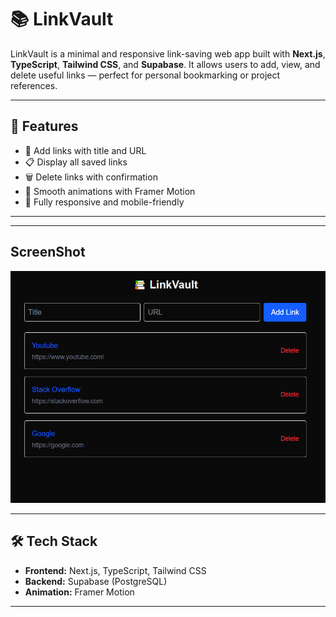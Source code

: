 # 📚 LinkVault

LinkVault is a minimal and responsive link-saving web app built with **Next.js**, **TypeScript**, **Tailwind CSS**, and **Supabase**. It allows users to add, view, and delete useful links — perfect for personal bookmarking or project references.

---

## 🚀 Features

- 🔗 Add links with title and URL
- 📋 Display all saved links
- 🗑️ Delete links with confirmation
- 💨 Smooth animations with Framer Motion
- 📱 Fully responsive and mobile-friendly

---

---

## ScreenShot
![alt text](image.png)

---

## 🛠️ Tech Stack

- **Frontend:** Next.js, TypeScript, Tailwind CSS
- **Backend:** Supabase (PostgreSQL)
- **Animation:** Framer Motion

---